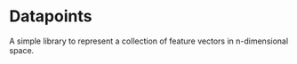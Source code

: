 Datapoints
==========

A simple library to represent a collection of feature vectors in n-dimensional space.
